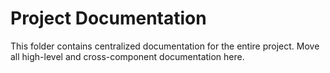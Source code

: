 # Project Documentation

This folder contains centralized documentation for the entire project. Move all high-level and cross-component documentation here.
